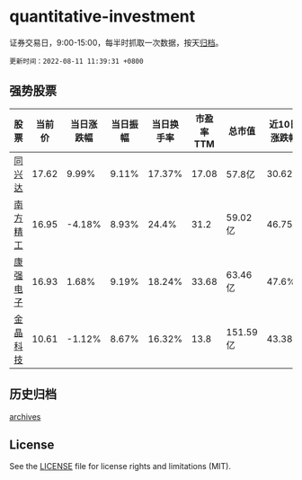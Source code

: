# quantitative-investment

证券交易日，9:00-15:00，每半时抓取一次数据，按天[归档](archives)。

`更新时间：2022-08-11 11:39:31 +0800`

## 强势股票

|股票|当前价|当日涨跌幅|当日振幅|当日换手率|市盈率TTM|总市值|近10日涨跌幅|
|----|----|----|----|----|----|----|----|
|[同兴达](https://xueqiu.com/S/SZ002845)|17.62|9.99%|9.11%|17.37%|17.08|57.8亿|30.62%|
|[南方精工](https://xueqiu.com/S/SZ002553)|16.95|-4.18%|8.93%|24.4%|31.2|59.02亿|46.75%|
|[康强电子](https://xueqiu.com/S/SZ002119)|16.93|1.68%|9.19%|18.24%|33.68|63.46亿|47.6%|
|[金晶科技](https://xueqiu.com/S/SH600586)|10.61|-1.12%|8.67%|16.32%|13.8|151.59亿|43.38%|

## 历史归档

[archives](archives)

## License

See the [LICENSE](LICENSE) file for license rights and limitations (MIT).
